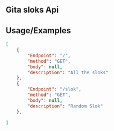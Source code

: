 ## Gita sloks Api

## Usage/Examples

```json
[
    {
        "Endpoint": "/",
        "method": "GET",
        "body": null,
        "description": "All the sloks"
    },
    {
        "Endpoint": "/slok",
        "method": "GET",
        "body": null,
        "description": "Random Slok"
    },
    
]
```